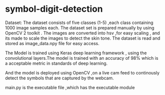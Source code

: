 # symbol-digit-detection


Dataset: 
The dataset consists of five classes (1-5) ,each class containing 1000 image samples each. The dataset set is prepared manually by using OpenCV 2 toolkit . The images are converted into hsv ,for easy scaling , and its made to scale the images to detect the skin tone. The dataset is read and stored as image_data.npy file for easy access.

The Model is trained using Keras deep learning framework , using the convolutional layers.The model is trained with an accuracy of 98% which is a acceptable metric in standards of deep learning.

And the model is deployed using OpenCV ,on a live cam feed to continously detect the symbols that are captured by the webcam.

main.py is the executable file ,which has the executable module